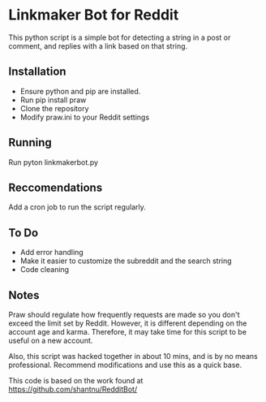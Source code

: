 # Linkmaker Bot for Reddit
This python script is a simple bot for detecting a string in a post or comment, and replies with a link based on that string.

## Installation
- Ensure python and pip are installed.
- Run pip install praw
- Clone the repository
- Modify praw.ini to your Reddit settings

## Running
Run pyton linkmakerbot.py

## Reccomendations
Add a cron job to run the script regularly.

## To Do
- Add error handling
- Make it easier to customize the subreddit and the search string
- Code cleaning

## Notes
Praw should regulate how frequently requests are made so you don't exceed the limit set by Reddit.  However, it is different depending on the account age and karma.  Therefore, it may take time for this script to be useful on a new account.

Also, this script was hacked together in about 10 mins, and is by no means professional.  Recommend modifications and use this as a quick base.

This code is based on the work found at https://github.com/shantnu/RedditBot/
